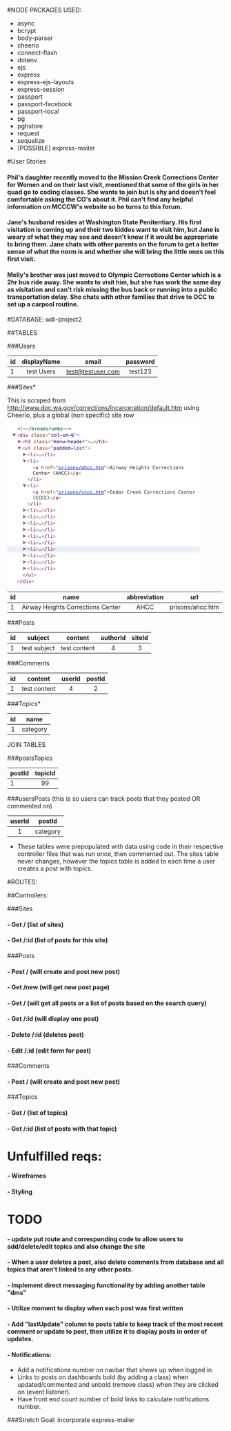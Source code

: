 #NODE PACKAGES USED:
- async
- bcrypt
- body-parser
- cheerio
- connect-flash
- dotenv
- ejs
- express
- express-ejs-layouts
- express-session
- passport
- passport-facebook
- passport-local
- pg
- pghstore
- request
- sequelize
- [POSSIBLE] express-mailer

#User Stories

#### Phil's daughter recently moved to the Mission Creek Corrections Center for Women and on their last visit, mentioned that some of the girls in her quad go to coding classes. She wants to join but is shy and doesn't feel comfortable asking the CO's about it. Phil can't find any helpful information on MCCCW's website so he turns to this forum.

#### Jane's husband resides at Washington State Penitentiary. His first visitation is coming up and their two kiddos want to visit him, but Jane is weary of what they may see and doesn't know if it would be appropriate to bring them. Jane chats with other parents on the forum to get a better sense of what the norm is and whether she will bring the little ones on this first visit.

#### Melly's brother was just moved to Olympic Corrections Center which is a 2hr bus ride away. She wants to visit him, but she has work the same day as visitation and can't risk missing the bus back or running into a public transportation delay. She chats with other families that drive to OCC to set up a carpool routine.

#DATABASE: wdi-project2

##TABLES

###Users

| id  | displayName | email             | password |
| --- |:-----------:| :----------------:| :-------:|
| 1   | test Users  | test@testuser.com | test123  |

###Sites*

This is scraped from http://www.doc.wa.gov/corrections/incarceration/default.htm using Cheerio, plus a global (non specific) site row

![DOM img](WDC_DOM.png)

|  id | name        |  abbreviation     |   url |
| --- |:-----------:| :----------------:| :-------:|
|  1  | Airway Heights Corrections Center | AHCC | prisons/ahcc.htm |


###Posts

|  id  |    subject   |    content        |  authorId  |  siteId |
| ---- |:------------:| :----------------:| :-------:| :------:|
|  1   | test subject | 	test content  |    4	 |		3  |

###Comments

|  id  |    content   |   userId |	postId	|
| ---- |:------------:| :-------:| :-------:|
|  1   | test content |    4	 |		2	|

###Topics*

|     id |  name     |
| :----: |:---------:|
|    1   |  category |

JOIN TABLES

###postsTopics

| postId |  topicId      |
| ------ |:-------------:|
|    1   |   99			 |

###usersPosts (this is so users can track posts that they posted OR commented on)

| userId |  postId   |
| :----: |:---------:|
|    1   |  category |


* These tables were prepopulated with data using code in their respective controller files that was run once, then commented out. The sites table never changes, however the topics table is added to each time a user creates a post with topics.

#ROUTES: 

##Controllers:

###Sites
#### - Get / (list of sites)
#### - Get /:id (list of posts for this site)


###Posts
#### - Post / (will create and post new post)
#### - Get /new (will get new post page)
#### - Get / (will get all posts or a list of posts based on the search query)
#### - Get /:id (will display one post)
#### - Delete /:id (deletes post)
#### - Edit /:id (edit form for post)

###Comments
#### - Post / (will create and post new post)

###Topics
#### - Get / (list of topics)
#### - Get /:id (list of posts with that topic)

# Unfulfilled reqs:

#### - Wireframes
#### - Styling

# TODO

#### - update put route and corresponding code to allow users to add/delete/edit topics and also change the site
#### - When a user deletes a post, also delete comments from database and all topics that aren't linked to any other posts.
#### - Implement direct messaging functionality by adding another table "dms"
#### - Utilize moment to display when each post was first written
#### - Add "lastUpdate" column to posts table to keep track of the most recent comment or update to post, then utilize it to display posts in order of updates.
#### - Notifications:
+ Add a notifications number on navbar that shows up when logged in. 
+ Links to posts on dashboards bold (by adding a class) when updated/commented and unbold (remove class) when they are clicked on (event listener).
+ Have front end count number of bold links to calculate notifications number.

###Stretch Goal: incorporate express-mailer



